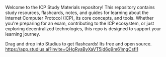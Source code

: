 Welcome to the ICP Study Materials repository! This repository contains study resources, flashcards, notes, and guides for learning about the Internet Computer Protocol (ICP), its core concepts, and tools. Whether you're preparing for an exam, contributing to the ICP ecosystem, or just exploring decentralized technologies, this repo is designed to support your learning journey.


Drag and drop into Studius to get flashcards! Its free and open source.
https://app.studius.ai?invite=QHgRyaByXaVT5jd6g9m61mgCsfl1
